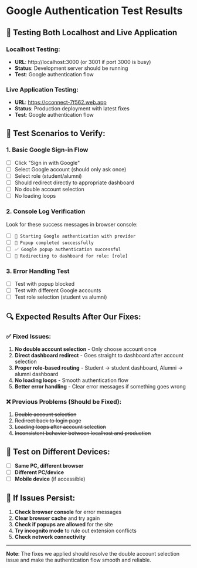 # Google Authentication Test Results

## 🚀 Testing Both Localhost and Live Application

### **Localhost Testing:**
- **URL**: http://localhost:3000 (or 3001 if port 3000 is busy)
- **Status**: Development server should be running
- **Test**: Google authentication flow

### **Live Application Testing:**
- **URL**: https://cconnect-7f562.web.app
- **Status**: Production deployment with latest fixes
- **Test**: Google authentication flow

## 🧪 Test Scenarios to Verify:

### **1. Basic Google Sign-in Flow**
- [ ] Click "Sign in with Google"
- [ ] Select Google account (should only ask once)
- [ ] Select role (student/alumni)
- [ ] Should redirect directly to appropriate dashboard
- [ ] No double account selection
- [ ] No loading loops

### **2. Console Log Verification**
Look for these success messages in browser console:
- [ ] `🔧 Starting Google authentication with provider`
- [ ] `🔧 Popup completed successfully`
- [ ] `✅ Google popup authentication successful`
- [ ] `🚀 Redirecting to dashboard for role: [role]`

### **3. Error Handling Test**
- [ ] Test with popup blocked
- [ ] Test with different Google accounts
- [ ] Test role selection (student vs alumni)

## 🔍 Expected Results After Our Fixes:

### **✅ Fixed Issues:**
1. **No double account selection** - Only choose account once
2. **Direct dashboard redirect** - Goes straight to dashboard after account selection
3. **Proper role-based routing** - Student → student dashboard, Alumni → alumni dashboard
4. **No loading loops** - Smooth authentication flow
5. **Better error handling** - Clear error messages if something goes wrong

### **❌ Previous Problems (Should be Fixed):**
1. ~~Double account selection~~
2. ~~Redirect back to login page~~
3. ~~Loading loops after account selection~~
4. ~~Inconsistent behavior between localhost and production~~

## 📱 Test on Different Devices:
- [ ] **Same PC, different browser**
- [ ] **Different PC/device**
- [ ] **Mobile device** (if accessible)

## 🐛 If Issues Persist:
1. **Check browser console** for error messages
2. **Clear browser cache** and try again
3. **Check if popups are allowed** for the site
4. **Try incognito mode** to rule out extension conflicts
5. **Check network connectivity**

---
**Note**: The fixes we applied should resolve the double account selection issue and make the authentication flow smooth and reliable.
